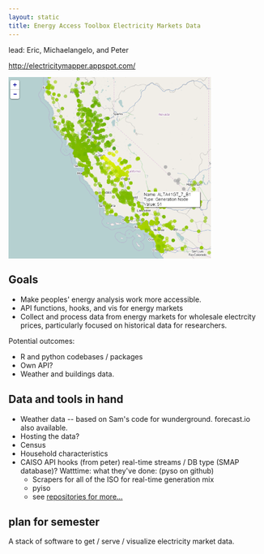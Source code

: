 ```yaml
---
layout: static
title: Energy Access Toolbox Electricity Markets Data
---
```

lead: Eric, Michaelangelo, and Peter

<http://electricitymapper.appspot.com/><br>

<img align="center" src="/images/energy_map_screenshot.png" alt="energy maps" width="400">

## Goals
- Make peoples' energy analysis work more accessible.
- API functions, hooks, and vis for energy markets
- Collect and process data from energy markets for wholesale electrcity prices, particularly focused on historical data for researchers.

Potential outcomes:
 - R and python codebases / packages
 - Own API?
 - Weather and buildings data.

## Data and tools in hand
- Weather data -- based on Sam's code for wunderground.  forecast.io also available.  
- Hosting the data?  
- Census
- Household characteristics
- CAISO API hooks (from peter)
real-time streams / DB type (SMAP database)?
Watttime: what they've done: (pyso on github)
	- Scrapers for all of the ISO for real-time generation mix
	- pyiso
	- see [repositories for more...](https://github.com/WattTime)
## plan for semester
A stack of software to get / serve / visualize electricity market data.
 
